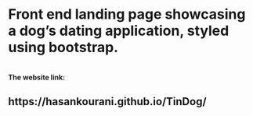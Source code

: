 <h1>Front end landing page showcasing a dog’s dating application, styled using bootstrap.</h1> </br> <b>The website link:</b> </br> <h2>https://hasankourani.github.io/TinDog/</h2>
